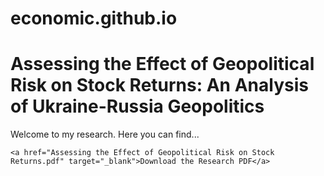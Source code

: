 # economic.github.io
<!DOCTYPE html>
<html lang="en">
<head>
    <meta charset="UTF-8">
    <meta name="viewport" content="width=device-width, initial-scale=1.0">
    <title>Assessing the Effect of Geopolitical Risk on Stock Returns: 
        An Analysis of Ukraine-Russia Geopolitics
        </title>
</head>
<body>
    <h1>Assessing the Effect of Geopolitical Risk on Stock Returns: 
        An Analysis of Ukraine-Russia Geopolitics
        </h1>
    <p>Welcome to my research. Here you can find...</p>

    <a href="Assessing the Effect of Geopolitical Risk on Stock Returns.pdf" target="_blank">Download the Research PDF</a>


</body>
</html>
